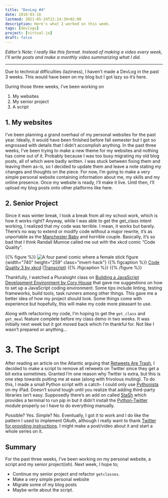 ```yaml
---
title: "DevLog #4"
date: 2018-03-16
lastmod: 2021-05-24T21:24:39+02:00
description: Here's what I worked on this week.
tags: [devlogs]
project: [virtual-jo]
draft: false
---
```


*Editor’s Note: I really like this format. Instead of making a video every week, I’ll write posts and make a monthly video summarizing what I did.*
____

Due to technical difficulties (laziness), I haven’t made a DevLog in the past 3 weeks. This would have been on my blog but I got lazy so it’s here.

During those three weeks, I’ve been working on

1. My websites
2. My senior project
3. A script

## 1. My websites

I’ve been planning a grand overhaul of my personal websites for the past year. Ideally, it would have been finished before fall semester but I got so engrossed with details that I didn’t accomplish anything. In the past three weeks, I’ve been trying to make a new theme for my websites and nothing has come out of it. Probably because I was too busy migrating my old blog posts, all of which were badly written. I was stuck between fixing them and leaving them as-is, so I decided to update them and leave a note stating my changes and thoughts on the piece. For now, I’m going to make a very simple personal website containing information about me, my skills and my online presence. Once my website is ready, I’ll make it live. Until then, I’ll upload my blog posts onto other platforms like here.

## 2. Senior Project

Since it was winter break, I took a break from all my school work, which is how it works right? Anyway, while I was able to get the get_class intent working, I realized that my code was terrible. I mean, it works but barely. There’s no way to extend or modify code without a major rewrite, it’s as unportable as the [Manchester Baby](https://en.wikipedia.org/wiki/Manchester_Small-Scale_Experimental_Machine) and horrible couple. Basically, it’s so bad that I think Randall Munroe called me out with the xkcd comic “Code Quality”.

{{% figure %}}
![A four panel comic where a female stick figure](https://imgs.xkcd.com/comics/code_quality_3.png)
{width="740" height="259" class="invert-hack"}
{{% figcaption %}}
[Code Quality 3 by xkcd](https://xkcd.com/1833/) ([Transcript](https://www.explainxkcd.com/wiki/index.php/1833:_Code_Quality_3#Transcript))
{{% /figcaption %}}
{{% /figure %}}

Thankfully, I watched a Pluralsight class on [Building a JavaScript Development Environment by Cory House](https://www.pluralsight.com/courses/javascript-development-environment) that gave me suggestions on how to set up a JavaScript coding environment. Some tips include linting, testing frameworks, build tools, task runners among other things. This gave me a better idea of how my project should look. Some things come with experience but hopefully, this will make my code more pleasant to use.

Along with refactoring my code, I’m hoping to get the `get_class` and `get_meal` feature complete before my class demo in two weeks. It was initially next week but it got moved back which I’m thankful for. Not like I wasn’t prepared or anything…

# 3. The Script
After reading an article on the Atlantic arguing that [Retweets Are Trash](https://www.theatlantic.com/magazine/archive/2018/04/the-case-against-retweets/554078/), I decided to make a script to remove all retweets on Twitter since they get a bit extra sometimes. Granted I’m one reason why Twitter is extra, but this is one step towards putting me at ease (along with frivolous muting). To do this, I made a small Python script with a catch- I could only use [Pythonista](http://omz-software.com/pythonista/) on my iPad. Doesn’t sound tough until you realize that adding third-party libraries isn’t easy. Supposedly there’s an add on called [StaSh](https://github.com/ywangd/stash) which provides a terminal to run pip in but it didn’t install the [Python-Twitter](https://github.com/bear/python-twitter) module properly so I have to do everything manually.

Possible? Yes. Simple? No. Eventually, I got it to work and I do like the pattern I used to implement OAuth, although I really want to thank [Twitter for providing instructions](https://developer.twitter.com/en/docs/basics/authentication/guides/authorizing-a-request). I might make a post/video about it and start a whole series on it.

## Summary

For the past three weeks, I’ve been working on my personal website, a script and my senior project(ish). Next week, I hope to;

* Continue my senior project and refactor `getclasses`.
* Make a very simple personal website
* Migrate some of my blog posts
* Maybe write about the script.
